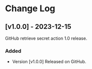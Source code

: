 # Change Log
 
## [v1.0.0] - 2023-12-15
 
GitHub retrieve secret action 1.0 release.
 
### Added
- Version [v1.0.0]
  Released on GitHub.